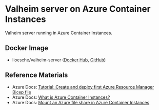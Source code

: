 # Valheim server on Azure Container Instances

Valheim server running in Azure Container Instances.

## Docker Image

* lloesche/valheim-server ([Docker Hub](https://hub.docker.com/r/lloesche/valheim-server), [GitHub](https://github.com/lloesche/valheim-server-docker))

## Reference Materials

* Azure Docs: [Tutorial: Create and deploy first Azure Resource Manager Bicep file](https://docs.microsoft.com/en-us/azure/azure-resource-manager/templates/bicep-tutorial-create-first-bicep?tabs=azure-powershell)
* Azure Docs: [What is Azure Container Instances?](https://docs.microsoft.com/en-us/azure/container-instances/container-instances-overview)
* Azure Docs: [Mount an Azure file share in Azure Container Instances](https://docs.microsoft.com/en-us/azure/container-instances/container-instances-volume-azure-files)